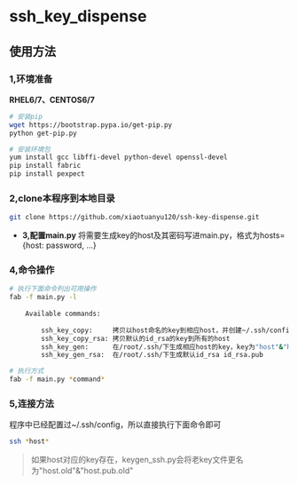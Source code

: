 # ssh_key_dispense

## 使用方法
### **1,环境准备**

**RHEL6/7、CENTOS6/7** 
``` bash
# 安装pip
wget https://bootstrap.pypa.io/get-pip.py
python get-pip.py

# 安装环境包
yum install gcc libffi-devel python-devel openssl-devel
pip install fabric
pip install pexpect
```

### **2,clone本程序到本地目录**
``` bash
git clone https://github.com/xiaotuanyu120/ssh-key-dispense.git
```

- **3,配置main.py**
将需要生成key的host及其密码写进main.py，格式为hosts={host: password, ...}

### **4,命令操作**
``` bash
# 执行下面命令列出可用操作
fab -f main.py -l
    
    Available commands:
        
        ssh_key_copy:     拷贝以host命名的key到相应host，并创建~/.ssh/config文件
        ssh_key_copy_rsa: 拷贝默认的id_rsa的key到所有的host
        ssh_key_gen:      在/root/.ssh/下生成相应host的key，key为"host"&"host.pub"
        ssh_key_gen_rsa:  在/root/.ssh/下生成默认id_rsa id_rsa.pub

# 执行方式
fab -f main.py *command*
```

### **5,连接方法**
程序中已经配置过~/.ssh/config，所以直接执行下面命令即可
``` bash
ssh *host*
```

> 如果host对应的key存在，keygen_ssh.py会将老key文件更名为"host.old"&"host.pub.old"
